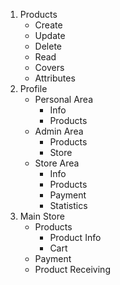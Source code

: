 1. Products
    - Create
    - Update
    - Delete
    - Read
    - Covers
    - Attributes
2. Profile
    - Personal Area
      - Info
      - Products
    - Admin Area
      - Products
      - Store
    - Store Area
      - Info
      - Products
      - Payment
      - Statistics
3. Main Store
    - Products
      - Product Info
      - Cart
    - Payment
    - Product Receiving
